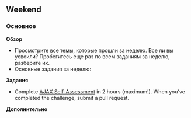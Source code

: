 ## Weekend

### Основное

**Обзор**

- Просмотрите все темы, которые прошли за неделю. Все ли вы усвоили? Пробегитесь еще раз по всем заданиям за неделю, разберите их.
- Основные задания за неделю:

**Задания**

- Complete [AJAX Self-Assessment](../../../../self-assessment-ajax-horses) in 2 hours
(maximum!). When you've completed the challenge, submit a pull request.

**Дополнительно**
